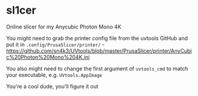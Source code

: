# sl1cer
Online slicer for my Anycubic Photon Mono 4K

You might need to grab the printer config file from the uvtools GitHub and put it in `.config/PrusaSlicer/printer/` - https://github.com/sn4k3/UVtools/blob/master/PrusaSlicer/printer/AnyCubic%20Photon%20Mono%204K.ini

You also might need to change the first argument of `uvtools_cmd` to match your executable, e.g. `UVtools.AppImage`

You're a cool dude, you'll figure it out
